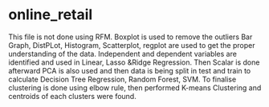 # online_retail
This file is not done using RFM.
Boxplot is used to remove the outliers 
Bar Graph, DistPLot, Histogram, Scatterplot, regplot are used to get the proper understanding of the data.
Independent and dependent variables are identified and used in Linear, Lasso &Ridge Regression.
Then Scalar is done afterward PCA is also used and then data is being split in test and train to calculate Decision Tree Regression, Random Forest, SVM.
To finalise clustering is done using elbow rule, then performed K-means Clustering and centroids of each clusters were found.

